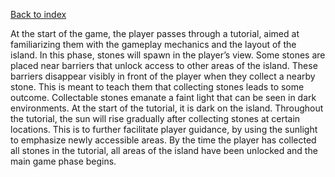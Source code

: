 [Back to index](Soundgarden%20-%20Documentation.md)


At the start of the game, the player passes through a tutorial, aimed at familiarizing them with the gameplay mechanics and the layout of the island. In this phase, stones will spawn in the player’s view. Some stones are placed near barriers that unlock access to other areas of the island. These barriers disappear visibly in front of the player when they collect a nearby stone. This is meant to teach them that collecting stones leads to some outcome. Collectable stones emanate a faint light that can be seen in dark environments. At the start of the tutorial, it is dark on the island. Throughout the tutorial, the sun will rise gradually after collecting stones at certain locations. This is to further facilitate player guidance, by using the sunlight to emphasize newly accessible areas. By the time the player has collected all stones in the tutorial, all areas of the island have been unlocked and the main game phase begins.